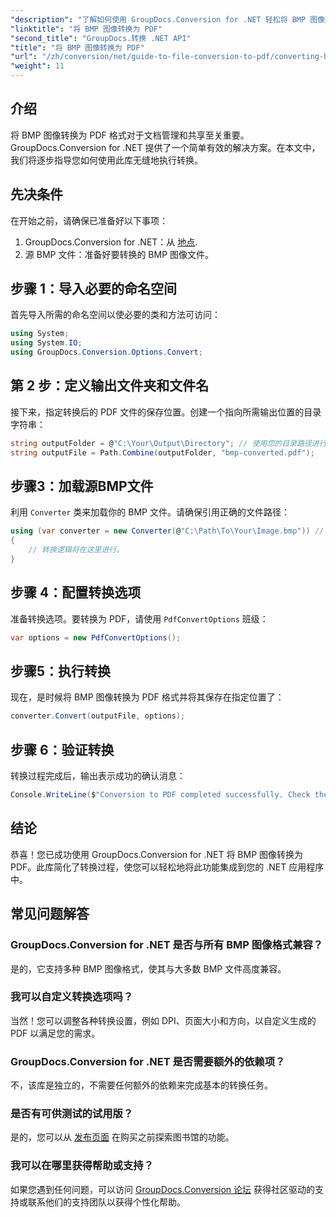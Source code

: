 ```yaml
---
"description": "了解如何使用 GroupDocs.Conversion for .NET 轻松将 BMP 图像转换为 PDF 格式。本教程内容全面，循序渐进，涵盖先决条件、源文件处理和自定义选项。"
"linktitle": "将 BMP 图像转换为 PDF"
"second_title": "GroupDocs.转换 .NET API"
"title": "将 BMP 图像转换为 PDF"
"url": "/zh/conversion/net/guide-to-file-conversion-to-pdf/converting-bmp-to-pdf/"
"weight": 11
---
```


## 介绍

将 BMP 图像转换为 PDF 格式对于文档管理和共享至关重要。GroupDocs.Conversion for .NET 提供了一个简单有效的解决方案。在本文中，我们将逐步指导您如何使用此库无缝地执行转换。

## 先决条件

在开始之前，请确保已准备好以下事项：

1. GroupDocs.Conversion for .NET：从 [地点](https://releases。groupdocs.com/conversion/net/).
2. 源 BMP 文件：准备好要转换的 BMP 图像文件。

## 步骤 1：导入必要的命名空间

首先导入所需的命名空间以使必要的类和方法可访问：

```csharp
using System;
using System.IO;
using GroupDocs.Conversion.Options.Convert;
```

## 第 2 步：定义输出文件夹和文件名

接下来，指定转换后的 PDF 文件的保存位置。创建一个指向所需输出位置的目录字符串：

```csharp
string outputFolder = @"C:\Your\Output\Directory"; // 使用您的目录路径进行更新
string outputFile = Path.Combine(outputFolder, "bmp-converted.pdf");
```

## 步骤3：加载源BMP文件

利用 `Converter` 类来加载你的 BMP 文件。请确保引用正确的文件路径：

```csharp
using (var converter = new Converter(@"C:\Path\To\Your\Image.bmp")) // 使用您的 BMP 文件路径进行更新
{
    // 转换逻辑将在这里进行。
}
```

## 步骤 4：配置转换选项

准备转换选项。要转换为 PDF，请使用 `PdfConvertOptions` 班级：

```csharp
var options = new PdfConvertOptions();
```

## 步骤5：执行转换

现在，是时候将 BMP 图像转换为 PDF 格式并将其保存在指定位置了：

```csharp
converter.Convert(outputFile, options);
```

## 步骤 6：验证转换

转换过程完成后，输出表示成功的确认消息：

```csharp
Console.WriteLine($"Conversion to PDF completed successfully. Check the output in: {outputFolder}");
```

## 结论

恭喜！您已成功使用 GroupDocs.Conversion for .NET 将 BMP 图像转换为 PDF。此库简化了转换过程，使您可以轻松地将此功能集成到您的 .NET 应用程序中。

## 常见问题解答

### GroupDocs.Conversion for .NET 是否与所有 BMP 图像格式兼容？

是的，它支持多种 BMP 图像格式，使其与大多数 BMP 文件高度兼容。

### 我可以自定义转换选项吗？

当然！您可以调整各种转换设置，例如 DPI、页面大小和方向，以自定义生成的 PDF 以满足您的需求。

### GroupDocs.Conversion for .NET 是否需要额外的依赖项？

不，该库是独立的，不需要任何额外的依赖来完成基本的转换任务。

### 是否有可供测试的试用版？

是的，您可以从 [发布页面](https://releases.groupdocs.com/) 在购买之前探索图书馆的功能。

### 我可以在哪里获得帮助或支持？

如果您遇到任何问题，可以访问 [GroupDocs.Conversion 论坛](https://forum.groupdocs.com/c/conversion/11) 获得社区驱动的支持或联系他们的支持团队以获得个性化帮助。
